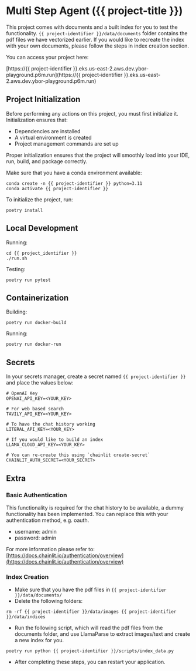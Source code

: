 # Multi Step Agent ({{ project-title }})

This project comes with documents and a built index for you to test the functionality. `{{ project-identifier }}/data/documents` folder contains the pdf files we have vectorized earlier. If you would like to recreate the index with your own documents, please follow the steps in index creation section.

You can access your project here:

[https://{{ project-identifier }}.eks.us-east-2.aws.dev.ybor-playground.p6m.run](https://{{ project-identifier }}.eks.us-east-2.aws.dev.ybor-playground.p6m.run)

## Project Initialization

Before performing any actions on this project, you must first initialize it. Initialization ensures that:

- Dependencies are installed
- A virtual environment is created
- Project management commands are set up

Proper initialization ensures that the project will smoothly load into your IDE, run, build, and package correctly.

Make sure that you have a conda environment available:

```shell
conda create -n {{ project-identifier }} python=3.11
conda activate {{ project-identifier }}
```

To initialize the project, run:

```shell
poetry install
```

## Local Development

Running:

```shell
cd {{ project_identifier }}
./run.sh
```

Testing:

```shell
poetry run pytest
```

## Containerization

Building:

```shell
poetry run docker-build
```

Running:

```shell
poetry run docker-run
```

## Secrets

In your secrets manager, create a secret named `{{ project-identifier }}` and place the values below:

```shell
# OpenAI Key
OPENAI_API_KEY=<YOUR_KEY>

# For web based search
TAVILY_API_KEY=<YOUR_KEY>

# To have the chat history working
LITERAL_API_KEY=<YOUR_KEY>

# If you would like to build an index
LLAMA_CLOUD_API_KEY=<YOUR_KEY>

# You can re-create this using `chainlit create-secret`
CHAINLIT_AUTH_SECRET=<YOUR_SECRET>
```

## Extra

### Basic Authentication

This functionality is required for the chat history to be available, a dummy functionality has been implemented. You can replace this with your authentication method, e.g. oauth.

- username: admin
- password: admin

For more information please refer to: [https://docs.chainlit.io/authentication/overview](https://docs.chainlit.io/authentication/overview)

### Index Creation

- Make sure that you have the pdf files in `{{ project-identifier }}/data/documents/`
- Delete the following folders:

```shell
rm -rf {{ project-identifier }}/data/images {{ project-identifier }}/data/indices
```

- Run the following script, which will read the pdf files from the documents folder, and use LlamaParse to extract images/text and create a new index for you.

```shell
poetry run python {{ project-identifier }}/scripts/index_data.py
```

- After completing these steps, you can restart your application.
